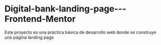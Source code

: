 # Digital-bank-landing-page---Frontend-Mentor
Este proyecto es una práctica básica de desarrollo web donde se construye una página landing page
